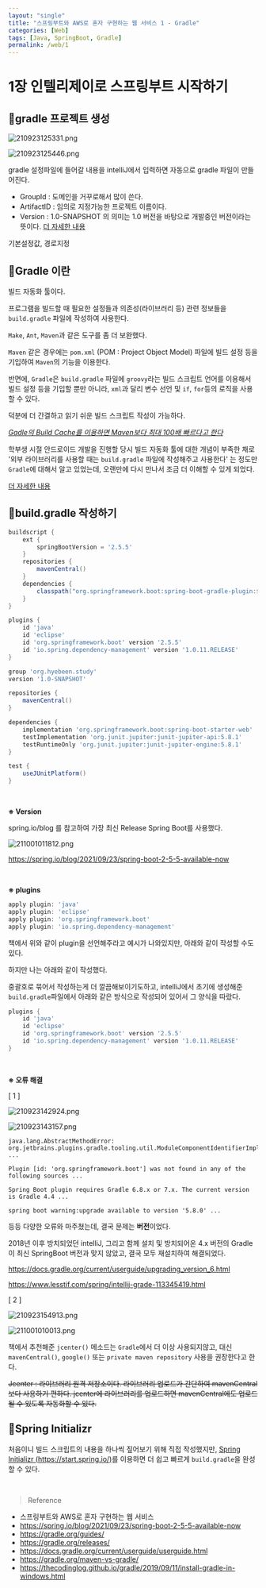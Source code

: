```yaml
---
layout: "single"
title: "스프링부트와 AWS로 혼자 구현하는 웹 서비스 1 - Gradle"
categories: [Web]
tags: [Java, SpringBoot, Gradle]
permalink: /web/1
---
```


# 1장 인텔리제이로 스프링부트 시작하기

## 💜gradle 프로젝트 생성
![210923125331.png](/assets/images/210923125331.png)

![210923125446.png](/assets/images/210923125446.png)

gradle 설정파일에 들어갈 내용을 intelliJ에서 입력하면 자동으로 gradle 파일이 만들어진다.

- GroupId : 도메인을 거꾸로해서 많이 쓴다.
- ArtifactID : 임의로 지정가능한 프로젝트 이름이다.
- Version : 1.0-SNAPSHOT 의 의미는 1.0 버전을 바탕으로 개발중인 버전이라는 뜻이다. [더 자세한 내용](https://happy-coding-day.tistory.com/84)

기본설정값, 경로지정

## 💜Gradle 이란

빌드 자동화 툴이다.

프로그램을 빌드할 때 필요한 설정들과 의존성(라이브러리 등) 관련 정보들을 `build.gradle` 파일에 작성하여 사용한다.

`Make`, `Ant`, `Maven`과 같은 도구를 좀 더 보완했다.

`Maven` 같은 경우에는 `pom.xml` (POM : Project Object Model) 파일에 빌드 설정 등을 기입하여 `Maven`의 기능을 이용한다.

반면에, `Gradle`은 `build.gradle` 파일에 `groovy`라는 빌드 스크립트 언어를 이용해서 빌드 설정 등을 기입할 뿐만 아니라, `xml`과 달리 변수 선언 및 `if`, `for`등의 로직을 사용할 수 있다.

덕분에 더 간결하고 읽기 쉬운 빌드 스크립트 작성이 가능하다.

[*Gadle의 Build Cache를 이용하면 Maven보다 최대 100배 빠르다고 한다*](https://gradle.org/maven-vs-gradle/)

학부생 시절 안드로이드 개발을 진행할 당시 빌드 자동화 툴에 대한 개념이 부족한 채로 '외부 라이브러리를 사용할 때는 `build.gradle` 파일에 작성해주고 사용한다' 는 정도만 `Gradle`에 대해서 알고 있었는데, 오랜만에 다시 만나서 조금 더 이해할 수 있게 되었다. 

[더 자세한 내용](https://hyojun123.github.io/2019/04/18/gradleAndMaven/)


## 💜build.gradle 작성하기

```groovy
buildscript {
    ext {
        springBootVersion = '2.5.5'
    }
    repositories {
        mavenCentral()
    }
    dependencies {
        classpath("org.springframework.boot:spring-boot-gradle-plugin:${springBootVersion}")
    }
}

plugins {
    id 'java'
    id 'eclipse'
    id 'org.springframework.boot' version '2.5.5'
    id 'io.spring.dependency-management' version '1.0.11.RELEASE'
}

group 'org.hyebeen.study'
version '1.0-SNAPSHOT'

repositories {
    mavenCentral()
}

dependencies {
    implementation 'org.springframework.boot:spring-boot-starter-web'
    testImplementation 'org.junit.jupiter:junit-jupiter-api:5.8.1'
    testRuntimeOnly 'org.junit.jupiter:junit-jupiter-engine:5.8.1'
}

test {
    useJUnitPlatform()
}
```

<br>

**※ Version**

spring.io/blog 를 참고하여 가장 최신 Release Spring Boot를 사용했다.

![211001011812.png](/assets/images/211001011812.png)

https://spring.io/blog/2021/09/23/spring-boot-2-5-5-available-now

<br>

**※ plugins**

```groovy
apply plugin: 'java'
apply plugin: 'eclipse'
apply plugin: 'org.springframework.boot'
apply plugin: 'io.spring.dependency-management'
```

책에서 위와 같이 plugin을 선언해주라고 예시가 나와있지만, 아래와 같이 작성할 수도 있다.

하지만 나는 아래와 같이 작성했다.

중괄호로 묶어서 작성하는게 더 깔끔해보이기도하고, intelliJ에서 초기에 생성해준 `build.gradle`파일에서 아래와 같은 방식으로 작성되어 있어서 그 양식을 따랐다.

```groovy
plugins {
    id 'java'
    id 'eclipse'
    id 'org.springframework.boot' version '2.5.5'
    id 'io.spring.dependency-management' version '1.0.11.RELEASE'
}
```

<br>

**※ 오류 해결**

[ 1 ]

![210923142924.png](/assets/images/210923142924.png)

![210923143157.png](/assets/images/210923143157.png)

```log
java.lang.AbstractMethodError: org.jetbrains.plugins.gradle.tooling.util.ModuleComponentIdentifierImpl.getModuleIdentifier() ...

Plugin [id: 'org.springframework.boot'] was not found in any of the following sources ...

Spring Boot plugin requires Gradle 6.8.x or 7.x. The current version is Gradle 4.4 ...

spring boot warning:upgrade available to version '5.8.0' ...
```
등등 다양한 오류와 마주쳤는데, 결국 문제는 **버전**이었다.

2018년 이후 방치되었던 intelliJ, 그리고 함께 설치 및 방치되어온 4.x 버전의 Gradle이 최신 SpringBoot 버전과 맞지 않았고, 결국 모두 재설치하여 해결되었다.


https://docs.gradle.org/current/userguide/upgrading_version_6.html

https://www.lesstif.com/spring/intellij-grade-113345419.html

[ 2 ]

![210923154913.png](/assets/images/210923154913.png)

![211001010013.png](/assets/images/211001010013.png)

책에서 추천해준 `jcenter()` 메소드는 `Gradle`에서 더 이상 사용되지않고, 대신 `mavenCentral()`, `google()` 또는 `private maven repository` 사용을  권장한다고 한다.

~~Jcenter : 
라이브러리 원격 저장소이다. 
라이브러리 업로드가 간단하여 mavenCentral 보다 사용하기 편하다.
jcenter에 라이브러리를 업로드하면 mavenCentral에도 업로드 될 수 있도록 자동화할 수 있다.~~

## 💜Spring Initializr

처음이니 빌드 스크립트의 내용을 하나씩 짚어보기 위해 직접 작성했지만, [Spring Initializr (https://start.spring.io/)](https://start.spring.io/)를 이용하면 더 쉽고 빠르게 `build.gradle`을 완성할 수 있다.

<br>

>Reference
- 스프링부트와 AWS로 혼자 구현하는 웹 서비스
- https://spring.io/blog/2021/09/23/spring-boot-2-5-5-available-now
- https://gradle.org/guides/
- https://gradle.org/releases/
- https://docs.gradle.org/current/userguide/userguide.html
- https://gradle.org/maven-vs-gradle/
- https://thecodinglog.github.io/gradle/2019/09/11/install-gradle-in-windows.html